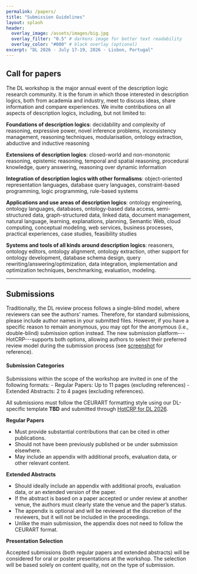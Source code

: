 ```yaml
---
permalink: /papers/
title: "Submission Guidelines"
layout: splash
header:
  overlay_image: /assets/images/big.jpg
  overlay_filter: "0.5" # darkens image for better text readability
  overlay_color: "#000" # black overlay (optional)
excerpt: "DL 2026 · July 17-19, 2026 · Lisbon, Portugal"
---
```


<h2>Call for papers</h2>
The DL workshop is the major annual event of the description logic research community. It is the forum in which those interested in description logics, both from academia and industry, meet to discuss ideas, share information and compare experiences. We invite contributions on all aspects of description logics, including, but not limited to:

<b>Foundations of description logics</b>: decidability and complexity of reasoning, expressive power, novel inference problems, inconsistency management, reasoning techniques, modularisation, ontology extraction, abductive and inductive reasoning

<b>Extensions of description logics</b>: closed-world and non-monotonic reasoning, epistemic reasoning, temporal and spatial reasoning, procedural knowledge, query answering, reasoning over dynamic information

<b>Integration of description logics with other formalisms</b>: object-oriented representation languages, database query languages, constraint-based programming, logic programming, rule-based systems

<b>Applications and use areas of description logics</b>: ontology engineering, ontology languages, databases, ontology-based data access, semi-structured data, graph-structured data, linked data, document management, natural language, learning, explanations, planning, Semantic Web, cloud computing, conceptual modeling, web services, business processes, practical experiences, case studies, feasibility studies

<b>Systems and tools of all kinds around description logics</b>: reasoners, ontology editors, ontology alignment, ontology extraction, other support for ontology development, database schema design, query rewriting/answering/optimization, data integration, implementation and optimization techniques, benchmarking, evaluation, modeling.

-------------------

<h2>Submissions</h2>
Traditionally, the DL review process follows a single-blind model, where reviewers can see the authors’ names. Therefore, for standard submissions, please include author names in your submitted files. However, if you have a specific reason to remain anonymous, you may opt for the anonymous (i.e., double-blind) submission option instead. The new submission platform---HotCRP---supports both options, allowing authors to select their preferred review model during the submission process (see <a href="/assets/images/hotcrp.png">screenshot</a> for reference).


<h4>Submission Categories</h4>
Submissions within the scope of the workshop are invited in one of the following formats:
- Regular Papers: Up to 11 pages (excluding references)
- Extended Abstracts: 2 to 4 pages (excluding references).

All submissions must follow the CEURART formatting style using our DL-specific template <b>TBD</b> and submitted through <a href="https://submissions.floc26.org/dl/">HotCRP for DL 2026</a>.

<b>Regular Papers</b>
- Must provide substantial contributions that can be cited in other publications.
- Should not have been previously published or be under submission elsewhere.
- May include an appendix with additional proofs, evaluation data, or other relevant content.

<b>Extended Abstracts</b>
- Should ideally include an appendix with additional proofs, evaluation data, or an extended version of the paper.
- If the abstract is based on a paper accepted or under review at another venue, the authors must clearly state the venue and the paper’s status.
- The appendix is optional and will be reviewed at the discretion of the reviewers, but it will not be included in the proceedings.
- Unlike the main submission, the appendix does not need to follow the CEURART format.
    
<b>Presentation Selection</b>

Accepted submissions (both regular papers and extended abstracts) will be considered for oral or poster presentations at the workshop. The selection will be based solely on content quality, not on the type of submission.
